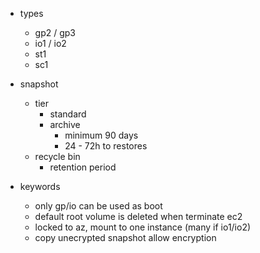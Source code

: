 - types
    - gp2 / gp3
    - io1 / io2
    - st1
    - sc1

- snapshot
    - tier
        - standard
        - archive
            - minimum 90 days
            - 24 - 72h to restores
    - recycle bin
        - retention period
- keywords
    - only gp/io can be used as boot
    - default root volume is deleted when terminate ec2
    - locked to az, mount to one instance (many if io1/io2)
    - copy unecrypted snapshot allow encryption